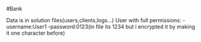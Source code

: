 #Bank  

Data is in solution files(users,clients,logs...)  User with full permissions:  -username:User1  -password:0123(in file its 1234 but i encrypted it by making it one character before)
